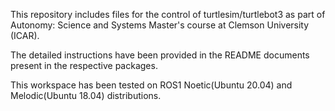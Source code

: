 This repository includes files for the control of turtlesim/turtlebot3 as part of Autonomy: Science and Systems Master's course at Clemson University (ICAR).

The detailed instructions have been provided in the README documents present in the respective packages.

This workspace has been tested on ROS1 Noetic(Ubuntu 20.04) and Melodic(Ubuntu 18.04) distributions.
